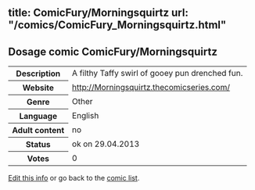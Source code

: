 title: ComicFury/Morningsquirtz
url: "/comics/ComicFury_Morningsquirtz.html"
---
Dosage comic ComicFury/Morningsquirtz
-----------------------------------------

<p id="msg"></p>
<script type="text/javascript">
if (window.location.search === '?edit_info_mail=sent_ok') {
  var elem = document.getElementById("msg");
  elem.innerHTML = 'Edited information sucessfully sent for review, which is usually done daily. Thanks!';
  elem.className = 'ok';
}
</script>
<table class="comicinfo">
<tr>
<th>Description</th><td>A filthy Taffy swirl of gooey pun drenched fun.</td>
</tr>
<tr>
<th>Website</th><td><a href="http://Morningsquirtz.thecomicseries.com/">http://Morningsquirtz.thecomicseries.com/</a></td>
</tr>
<tr>
<th>Genre</th><td>Other</td>
</tr>
<tr>
<th>Language</th><td>English</td>
</tr>
<tr>
<th>Adult content</th><td>no</td>
</tr>
<tr>
<th>Status</th><td>ok on 29.04.2013</td>
</tr>
<tr>
<th>Votes</th><td>0</td>
</tr>
</table>

[Edit this info](ComicFury_Morningsquirtz_edit.html) or go back to the [comic list](../comic-index.html).
